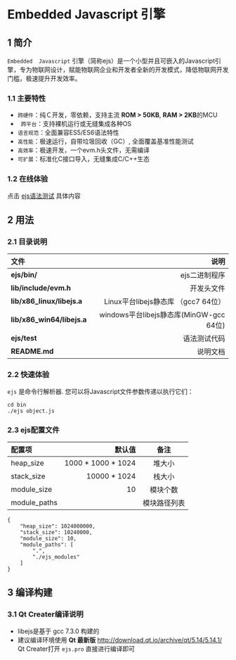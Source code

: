 Embedded  Javascript 引擎
=========================

1 简介
--------------

`Embedded  Javascript` 引擎（简称ejs）是一个小型并且可嵌入的Javascript引擎，专为物联网设计，赋能物联网企业和开发者全新的开发模式，降低物联网开发门槛，极速提升开发效率。

### 1.1 主要特性

*   `跨硬件`：纯Ｃ开发，零依赖，支持主流 **ROM > 50KB**, **RAM > 2KB**的MCU
* ` 跨平台`：支持裸机运行或无缝集成各种OS
*  `语言规范`：全面兼容ES5/ES6语法特性
*  `高性能`：极速运行，自带垃圾回收（GC）, 全面覆盖基准性能测试
*  `高效率`：极速开发，一个evm.h头文件，无需编译
*  `可扩展`：标准化C接口导入，无缝集成C/C++生态

### 1.2 在线体验

点击 [ejs语法测试](http://47.105.117.50:9999/index#/ejs/home/user) 具体内容


2 用法
-------

### 2.1 目录说明

| 文件      |    说明|
| :-------- | --------:|
| **ejs/bin/**| ejs二进制程序 |
| **lib/include/evm.h**| 开发头文件 |
| **lib/x86_linux/libejs.a**|  Linux平台libejs静态库 （gcc7 64位）|
| **lib/x86_win64/libejs.a**|  windows平台libejs静态库(MinGW-gcc 64位)|
| **ejs/test**|   语法测试代码  | 
| **README.md**|   说明文档 |

### 2.2 快速体验

`ejs` 是命令行解析器. 您可以将Javascript文件参数传递以执行它们：

```
cd bin
./ejs object.js
```


### 2.3 ejs配置文件

| 配置项      |    默认值| 备注|
| :-------- | --------:| :--: |
| heap_size| 1000 * 1000 * 1024 |  堆大小   |
| stack_size|   10000 * 1024 |  栈大小  |
| module_size|    10 | 模块个数  |
| module_paths|     | 模块路径列表  |



```
{
	"heap_size": 1024000000,
	"stack_size": 10240000,
	"module_size": 10,
	"module_paths": [
		".",
		"./ejs_modules"
	]
}
```

3 编译构建
-------


### 3.1  Qt Creater编译说明

+ libejs是基于 gcc 7.3.0  构建的
+ 建议编译环境使用 **Qt 最新版**  http://download.qt.io/archive/qt/5.14/5.14.1/  Qt Creater打开 `ejs.pro` 直接进行编译即可
